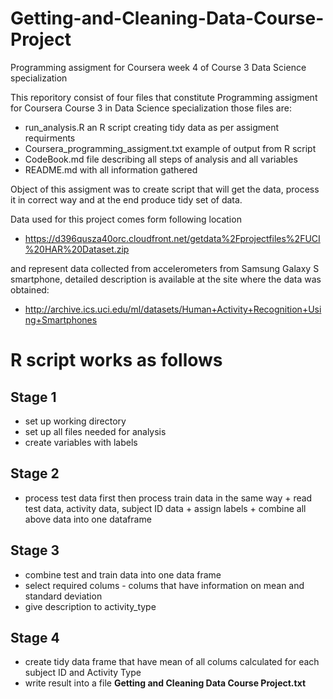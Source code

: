 # Getting-and-Cleaning-Data-Course-Project
Programming assigment for Coursera week 4 of Course 3 Data Science specialization

This reporitory consist of four files that constitute Programming assigment for Coursera Course 3 in Data Science specialization
those files are:
-  run_analysis.R an R script creating tidy data as per assigment requirments
-  Coursera_programming_assigment.txt example of output from R script 
-  CodeBook.md file describing all steps of analysis and all variables
-  README.md with all information gathered

Object of this assigment was to create script that will get the data, process it in correct way and at the end produce tidy set of data.

Data used for this project comes form following location
- https://d396qusza40orc.cloudfront.net/getdata%2Fprojectfiles%2FUCI%20HAR%20Dataset.zip

and represent data collected from accelerometers from Samsung Galaxy S smartphone, detailed description is available at the site where the data was obtained:
- http://archive.ics.uci.edu/ml/datasets/Human+Activity+Recognition+Using+Smartphones

# R script works as follows

## Stage 1

* set up working directory
* set up all files needed for analysis
* create variables with labels

## Stage 2

* process test data first then process train data in the same way 
        + read test data, activity data, subject ID data
        + assign labels
        + combine all above data into one dataframe

## Stage 3

* combine test and train data into one data frame
* select required colums - colums that have information on mean and standard deviation
* give description to activity_type

## Stage 4

* create tidy data frame that have mean of all colums calculated for each subject ID and Activity Type
* write result into a file **Getting and Cleaning Data Course Project.txt**


